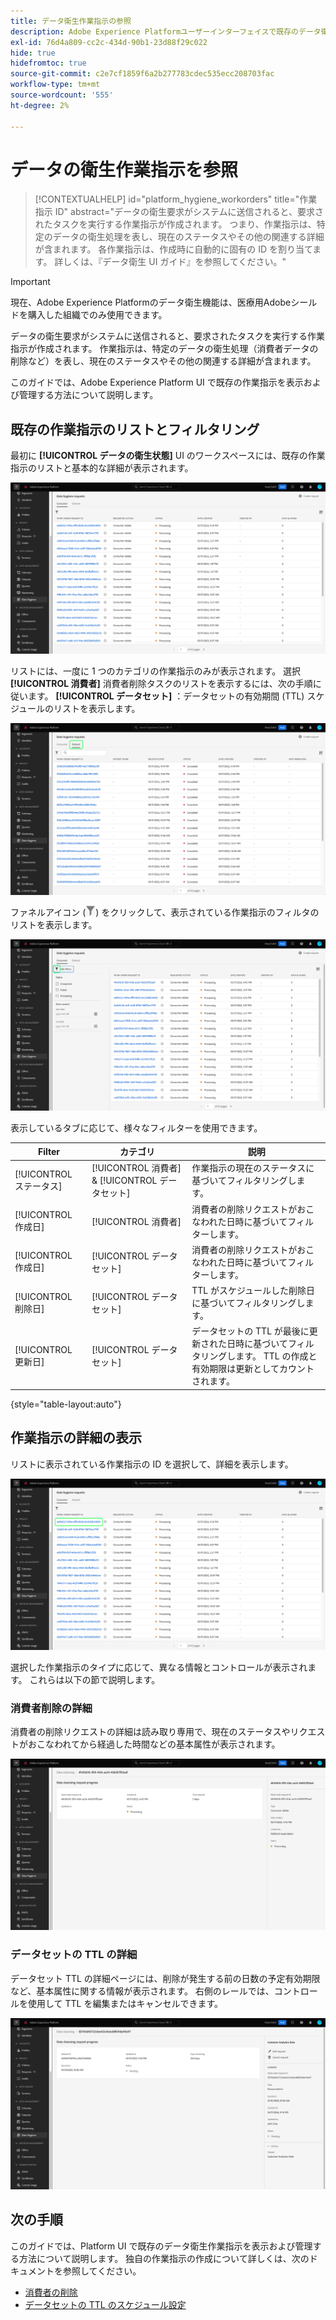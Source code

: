 ```yaml
---
title: データ衛生作業指示の参照
description: Adobe Experience Platformユーザーインターフェイスで既存のデータ衛生作業指示を表示および管理する方法について説明します。
exl-id: 76d4a809-cc2c-434d-90b1-23d88f29c022
hide: true
hidefromtoc: true
source-git-commit: c2e7cf1859f6a2b277783cdec535ecc208703fac
workflow-type: tm+mt
source-wordcount: '555'
ht-degree: 2%

---
```


# データの衛生作業指示を参照

>[!CONTEXTUALHELP]
>id="platform_hygiene_workorders"
>title="作業指示 ID"
>abstract="データの衛生要求がシステムに送信されると、要求されたタスクを実行する作業指示が作成されます。 つまり、作業指示は、特定のデータの衛生処理を表し、現在のステータスやその他の関連する詳細が含まれます。 各作業指示は、作成時に自動的に固有の ID を割り当てます。 詳しくは、『データ衛生 UI ガイド』を参照してください。"

>[!IMPORTANT]
>
>現在、Adobe Experience Platformのデータ衛生機能は、医療用Adobeシールドを購入した組織でのみ使用できます。

データの衛生要求がシステムに送信されると、要求されたタスクを実行する作業指示が作成されます。 作業指示は、特定のデータの衛生処理（消費者データの削除など）を表し、現在のステータスやその他の関連する詳細が含まれます。

このガイドでは、Adobe Experience Platform UI で既存の作業指示を表示および管理する方法について説明します。

## 既存の作業指示のリストとフィルタリング

最初に **[!UICONTROL データの衛生状態]** UI のワークスペースには、既存の作業指示のリストと基本的な詳細が表示されます。

![を示す画像 [!UICONTROL データの衛生状態] Platform UI のワークスペース](../images/ui/browse/work-order-list.png)

リストには、一度に 1 つのカテゴリの作業指示のみが表示されます。 選択 **[!UICONTROL 消費者]** 消費者削除タスクのリストを表示するには、次の手順に従います。 **[!UICONTROL データセット]** ：データセットの有効期間 (TTL) スケジュールのリストを表示します。

![を示す画像 [!UICONTROL データセット] タブ](../images/ui/browse/dataset-tab.png)

ファネルアイコン (![ファネルアイコンの画像](../images/ui/browse/funnel-icon.png)) をクリックして、表示されている作業指示のフィルタのリストを表示します。

![表示された作業指示フィルターの画像](../images/ui/browse/filters.png)

表示しているタブに応じて、様々なフィルターを使用できます。

| Filter | カテゴリ | 説明 |
| --- | --- | --- |
| [!UICONTROL ステータス] | [!UICONTROL 消費者] &amp; [!UICONTROL データセット] | 作業指示の現在のステータスに基づいてフィルタリングします。 |
| [!UICONTROL 作成日] | [!UICONTROL 消費者] | 消費者の削除リクエストがおこなわれた日時に基づいてフィルターします。 |
| [!UICONTROL 作成日] | [!UICONTROL データセット] | 消費者の削除リクエストがおこなわれた日時に基づいてフィルターします。 |
| [!UICONTROL 削除日] | [!UICONTROL データセット] | TTL がスケジュールした削除日に基づいてフィルタリングします。 |
| [!UICONTROL 更新日] | [!UICONTROL データセット] | データセットの TTL が最後に更新された日時に基づいてフィルタリングします。 TTL の作成と有効期限は更新としてカウントされます。 |

{style=&quot;table-layout:auto&quot;}

## 作業指示の詳細の表示

リストに表示されている作業指示の ID を選択して、詳細を表示します。

![選択されている作業指示 ID を示す画像](../images/ui/browse/select-work-order.png)

選択した作業指示のタイプに応じて、異なる情報とコントロールが表示されます。 これらは以下の節で説明します。

### 消費者削除の詳細

<!-- (Not available for initial release)
>[!CONTEXTUALHELP]
>id="platform_hygiene_responsemessages"
>title="Consumer delete response"
>abstract="When a consumer deletion process receives a response from the system, these messages are displayed under the **[!UICONTROL Result]** section. If a problem occurs while a work order is processing, any relevant error messages will appear in this section to help you troubleshoot the issue. To learn more, see the data hygiene UI guide."
-->

消費者の削除リクエストの詳細は読み取り専用で、現在のステータスやリクエストがおこなわれてから経過した時間などの基本属性が表示されます。

![消費者削除作業指示の詳細ページを示す画像](../images/ui/browse/consumer-delete-details.png)

### データセットの TTL の詳細

データセット TTL の詳細ページには、削除が発生する前の日数の予定有効期限など、基本属性に関する情報が表示されます。 右側のレールでは、コントロールを使用して TTL を編集またはキャンセルできます。

![データセットの TTL 作業指示の詳細ページを示す画像](../images/ui/browse/ttl-details.png)

## 次の手順

このガイドでは、Platform UI で既存のデータ衛生作業指示を表示および管理する方法について説明します。 独自の作業指示の作成について詳しくは、次のドキュメントを参照してください。

* [消費者の削除](./delete-consumer.md)
* [データセットの TTL のスケジュール設定](./ttl.md)

